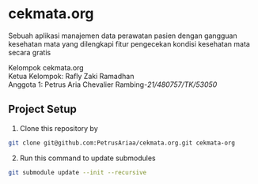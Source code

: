 # cekmata.org
Sebuah aplikasi manajemen data perawatan pasien dengan gangguan kesehatan mata yang dilengkapi fitur pengecekan kondisi kesehatan mata secara gratis

Kelompok cekmata.org<br>
Ketua Kelompok: Rafly Zaki Ramadhan<br>
Anggota 1: Petrus Aria Chevalier Rambing-*21/480757/TK/53050*<br>

## Project Setup
1. Clone this repository by
```bash
git clone git@github.com:PetrusAriaa/cekmata.org.git cekmata-org
```
2. Run this command to update submodules
```bash
git submodule update --init --recursive
```